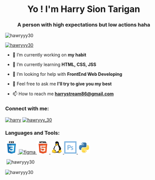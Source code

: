 <h1 align="center">Yo ! I'm Harry Sion Tarigan</h1>
<h3 align="center">A person with high expectations but low actions haha</h3>

<p align="left"> <img src="https://komarev.com/ghpvc/?username=hawryyy30&label=Profile%20views&color=0e75b6&style=flat" alt="hawryyy30" /> </p>

<p align="left"> <a href="https://github.com/ryo-ma/github-profile-trophy"><img src="https://github-profile-trophy.vercel.app/?username=hawryyy30" alt="hawryyy30" /></a> </p>

- 🔭 I’m currently working on **my habit**

- 🌱 I’m currently learning **HTML, CSS, JSS**

- 🤝 I’m looking for help with **FrontEnd Web Developing**

- 💬 Feel free to ask me **I'll try to give you my best**

- 📫 How to reach me **harrystream86@gmail.com**

<h3 align="left">Connect with me:</h3>
<p align="left">
<a href="https://www.facebook.com/profile.php?id=100008522747166" target="blank"><img align="center" src="https://raw.githubusercontent.com/rahuldkjain/github-profile-readme-generator/master/src/images/icons/Social/facebook.svg" alt="harry" height="30" width="40" /></a>
<a href="https://instagram.com/hawryyy_30" target="blank"><img align="center" src="https://raw.githubusercontent.com/rahuldkjain/github-profile-readme-generator/master/src/images/icons/Social/instagram.svg" alt="hawryyy_30" height="30" width="40" /></a>
</p>

<h3 align="left">Languages and Tools:</h3>
<p align="left"> <a href="https://www.w3schools.com/css/" target="_blank" rel="noreferrer"> <img src="https://raw.githubusercontent.com/devicons/devicon/master/icons/css3/css3-original-wordmark.svg" alt="css3" width="40" height="40"/> </a> <a href="https://www.figma.com/" target="_blank" rel="noreferrer"> <img src="https://www.vectorlogo.zone/logos/figma/figma-icon.svg" alt="figma" width="40" height="40"/> </a> <a href="https://www.w3.org/html/" target="_blank" rel="noreferrer"> <img src="https://raw.githubusercontent.com/devicons/devicon/master/icons/html5/html5-original-wordmark.svg" alt="html5" width="40" height="40"/> </a> <a href="https://www.linux.org/" target="_blank" rel="noreferrer"> <img src="https://raw.githubusercontent.com/devicons/devicon/master/icons/linux/linux-original.svg" alt="linux" width="40" height="40"/> </a> <a href="https://www.photoshop.com/en" target="_blank" rel="noreferrer"> <img src="https://raw.githubusercontent.com/devicons/devicon/master/icons/photoshop/photoshop-line.svg" alt="photoshop" width="40" height="40"/> </a> <a href="https://www.python.org" target="_blank" rel="noreferrer"> <img src="https://raw.githubusercontent.com/devicons/devicon/master/icons/python/python-original.svg" alt="python" width="40" height="40"/> </a> </p>

<p>&nbsp;<img align="center" src="https://github-readme-stats.vercel.app/api?username=hawryyy30&show_icons=true&locale=en" alt="hawryyy30" /></p>

<p><img align="center" src="https://github-readme-streak-stats.herokuapp.com/?user=hawryyy30&" alt="hawryyy30" /></p>
